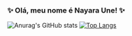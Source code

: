 ###  ✨ Olá, meu nome é Nayara Une! ✨



![Anurag's GitHub stats](https://github-readme-stats.vercel.app/api?username=nayaraune&show_icons=true&theme=radical) 
[![Top Langs](https://github-readme-stats.vercel.app/api/top-langs/?username=nayaraune&layout=compact&theme=radical)](https://github.com/nayaraune/github-readme-stats)



<!--
**nayaraune/nayaraune** is a ✨ _special_ ✨ repository because its `README.md` (this file) appears on your GitHub profile.

Here are some ideas to get you started:

- 🔭 I’m currently working on ...
- 🌱 I’m currently learning ...
- 👯 I’m looking to collaborate on ...
- 🤔 I’m looking for help with ...
- 💬 Ask me about ...
- 📫 How to reach me: ...
- 😄 Pronouns: ...
- ⚡ Fun fact: ...
-->

